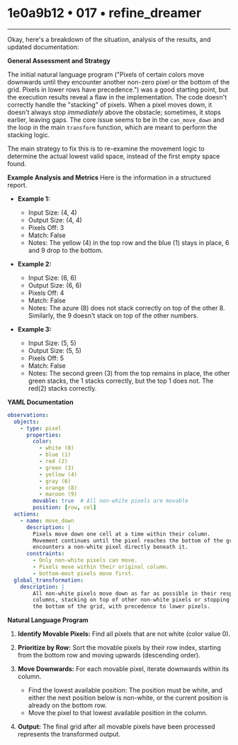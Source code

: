 # 1e0a9b12 • 017 • refine_dreamer

---
Okay, here's a breakdown of the situation, analysis of the results, and updated documentation:

**General Assessment and Strategy**

The initial natural language program ("Pixels of certain colors move downwards until they encounter another non-zero pixel or the bottom of the grid. Pixels in lower rows have precedence.") was a good starting point, but the execution results reveal a flaw in the implementation. The code doesn't correctly handle the "stacking" of pixels. When a pixel moves down, it doesn't always stop *immediately* above the obstacle; sometimes, it stops earlier, leaving gaps. The core issue seems to be in the `can_move_down` and the loop in the main `transform` function, which are meant to perform the stacking logic.

The main strategy to fix this is to re-examine the movement logic to determine the actual lowest valid space, instead of the first empty space found.

**Example Analysis and Metrics**
Here is the information in a structured report.

*   **Example 1:**
    *   Input Size: (4, 4)
    *   Output Size: (4, 4)
    *   Pixels Off: 3
    *   Match: False
    *   Notes: The yellow (4) in the top row and the blue (1) stays in place, 6 and 9 drop to the bottom.

*   **Example 2:**
    *   Input Size: (6, 6)
    *   Output Size: (6, 6)
    *   Pixels Off: 4
    *   Match: False
    *   Notes:  The azure (8) does not stack correctly on top of the other 8. Similarly, the 9 doesn't stack on top of the other numbers.

*   **Example 3:**
    *   Input Size: (5, 5)
    *   Output Size: (5, 5)
    *   Pixels Off: 5
    *   Match: False
    *   Notes: The second green (3) from the top remains in place, the other green stacks, the 1 stacks correctly, but the top 1 does not. The red(2) stacks correctly.

**YAML Documentation**

```yaml
observations:
  objects:
    - type: pixel
      properties:
        color:
          - white (0)
          - blue (1)
          - red (2)
          - green (3)
          - yellow (4)
          - gray (6)
          - orange (8)
          - maroon (9)
        movable: true  # All non-white pixels are movable
        position: [row, col]
  actions:
    - name: move_down
      description: |
        Pixels move down one cell at a time within their column.
        Movement continues until the pixel reaches the bottom of the grid or
        encounters a non-white pixel directly beneath it.
      constraints:
        - Only non-white pixels can move.
        - Pixels move within their original column.
        - bottom-most pixels move first.
  global_transformation:
    description: |
        All non-white pixels move down as far as possible in their respective
        columns, stacking on top of other non-white pixels or stopping at
        the bottom of the grid, with precedence to lower pixels.
```

**Natural Language Program**

1.  **Identify Movable Pixels:** Find all pixels that are not white (color value 0).

2.  **Prioritize by Row:** Sort the movable pixels by their row index, starting from the bottom row and moving upwards (descending order).

3.  **Move Downwards:** For each movable pixel, iterate downwards within its column.
    *   Find the lowest available position:
        The position must be white, and either the next position below is
        non-white, or the current position is already on the bottom row.
    *   Move the pixel to that lowest available position in the column.

4.  **Output:** The final grid after all movable pixels have been processed represents the transformed output.

